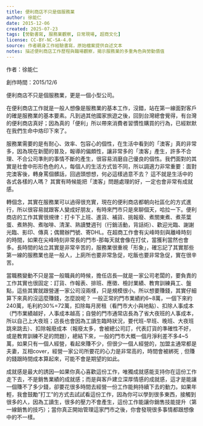 ```yaml
---
title: 便利商店不只是個服務業
author: 徐能仁
date: 2015-12-06
created: 2025-07-23
tags: [勞動書寫, 服務業觀察, 日常現場, 超商文化]
license: CC-BY-NC-SA-4.0
source: 作者親身工作經驗書寫，原始檔案提供自述文本
notes: 描述便利商店工作歷程與職場觀察，揭示服務業的多重角色與勞動價值
---
```


作者：徐能仁

創作時間：2015/12/6

便利商店不只是個服務業，更是一個小型公司。

在便利商店工作就是一般人想像是服務業的基本工作，沒錯，站在第一線面對客戶的確是服務業的基本要素。凡到過其他國家旅遊之後，回到台灣總會覺得，有台灣的便利商店真好；因為真的「便利」所以帶來消費者習慣性購買的行為，已經默默在我們生命中烙印下來了。

服務業需要的是有耐心、效率、包容心的個性，在生活中看到的「澳客」真的非常多，因為現在新聞的普及，報導的偏頗性，讓非常多的「澳客」產生，許多不合理、不合公司準則的事情不斷的產生，很容易消磨自己優良的個性。我們面對的其實是社會中形形色色的人，每個人的生活方式皆不同，所以調適力非常重要：面對完澳客後，轉身罵個髒話，回過頭想想，何必這樣過意不去？ 這不就是生活中的各式各樣的人嗎？ 其實有時候能把「澳客」問題處理的好，一定也會非常有成就感。

轉個念，其實在服務業可以過得很充實，現在的便利商店都朝向社區化的方式進行，所以很容易就跟客人變成好朋友，有時來門市只是來聊個天，哈拉一下。便利商店的工作其實很規律：打卡下上班、進貨、補貨、挑報廢、煮關東煮、煮茶葉蛋、煮熱狗、煮咖啡、清潔、熟讀雙週刊（行銷活動，背話術）、歡迎光臨、謝謝光臨、影印、傳真；偶爾辦門號、寄DHL。在超商工作會有尖峰時刻與離峰時刻的時間，如果在尖峰時刻非常長的門市-那每天就會像在打仗，當獲利當然也會多。長時間的站立其實是非常辛苦的，服務業很重視「形象」，確忘記了其實那些第一線的服務業也是一般人，上廁所也要非常急促，吃飯也要非常急促，實在很辛苦。

當職務變動不只是當一般職員的時候，擔任店長—就是一家公司老闆的，要負責的工作其實也很固定：訂貨、作報表、排班、應徵、檢討業績、教育訓練員工、盤點，這些其實就跟營運一家公司沒兩樣，只是規模很小。所以想要賺錢，其實仔細算下來真的沒這麼賺錢，怎麼說呢？ 一般正常的門市業績約6~8萬，一個下來約240萬，毛利約30%=72萬，扣除每月房租（看門市大小與地點）、扣除人事成本（門市業績越好，人事成本越高；自營的門市通常店長為了省大夜班的人事成本，所以自己上大夜班；店長也會因為工讀生臨時狀況，要代班-早班、晚班、大夜班 跳來跳去）、扣除報廢成本（報廢太多，會被總公司訂，代表訂貨的準確性不好，或是教育訓練不足的問題），總結下來，一般的門市大概一個月淨利差不多4~5萬，如果只有一個人經營，看起來賺不少，但很少一個人經營的，加盟主通常都是夫妻，互相cover，經營一家公司所要花的心力是非常高的，時間會被綁死﹐但賺的錢跟時間成本算起來，可能不會是期望的如此。

成就感是最大的誘因—如果你真心喜歡這份工作，唯獨成就感能支持你在這份工作走下去，不是銷售業績的成就感；而是與客戶建立深厚情感的成就感，這才是能讓一個賺不了多少錢，卻要花很多時間去經營一份工作能夠持續下去的動力。如果年輕，我會鼓勵”打工”的方式去試試看這份工作，因為你可以學到很多東西，接觸到很多的人，因為工讀生，很多的壓力不會產生，這份工作能讓你銷售技能提升（第一線銷售的技巧）；當你真正開始管理這家門市之後，你會發現很多事情都跟想像中的不一樣。 